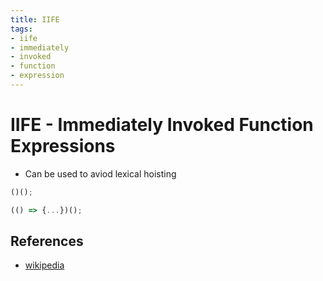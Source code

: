 ```yaml
---
title: IIFE
tags:
- iife
- immediately
- invoked
- function
- expression
---
```


# IIFE - Immediately Invoked Function Expressions

<TagLinks />

* Can be used to aviod lexical hoisting

```js
()();

(() => {...})();
```

## References

* [wikipedia](https://en.wikipedia.org/wiki/Immediately_invoked_function_expression)



<Footer />
